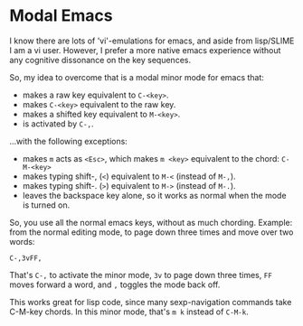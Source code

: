 # Modal Emacs

I know there are lots of 'vi'-emulations for emacs,
and aside from lisp/SLIME I am a vi user. However,
I prefer a more native emacs experience without any
cognitive dissonance on the key sequences.

So, my idea to overcome that is a modal minor mode for 
emacs that:

 - makes a raw key equivalent to `C-<key>`.
 - makes `C-<key>` equivalent to the raw key.
 - makes a shifted key equivalent to `M-<key>`.
 - is activated by `C-,`.

...with the following exceptions:

 - makes `m` acts as `<Esc>`, which makes `m <key>` equivalent to 
   the chord: `C-M-<key>`
 - makes typing shift-, (`<`) equivalent to `M-<` (instead of `M-,`).
 - makes typing shift-. (`>`) equivalent to `M->` (instead of `M-.`).
 - leaves the backspace key alone, so it works as normal when
   the mode is turned on.

So, you use all the normal emacs keys, without as much
chording.  Example: from the normal editing mode, to 
page down three times and move over two words:

    C-,3vFF,

That's `C-,` to activate the minor mode, `3v` to page down
three times, `FF` moves forward a word, and `,` toggles the
mode back off. 

This works great for lisp code, since many sexp-navigation 
commands take C-M-key chords.  In this minor mode, that's
`m k` instead of `C-M-k`.
